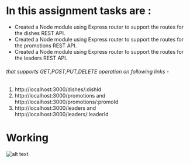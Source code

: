# In this assignment tasks are :

- Created a Node module using Express router to support the routes for the dishes REST API.
- Created a Node module using Express router to support the routes for the promotions REST API.
- Created a Node module using Express router to support the routes for the leaders REST API.

###### that supports GET,POST,PUT,DELETE operation on following links -

1. http://localhost:3000/dishes/:dishId
2. http://localhost:3000/promotions and http://localhost:3000/promotions/:promoId
3. http://localhost:3000/leaders and http://localhost:3000/leaders/:leaderId

# Working

![alt text](https://github.com/chronos25/m_njs_w/blob/master/Assignment-1/cl.jpg)
